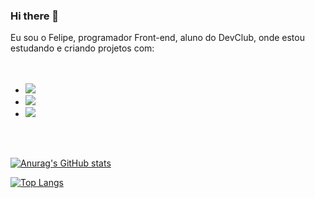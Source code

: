 ### Hi there    👋


Eu sou o Felipe, programador Front-end, aluno do DevClub,  onde estou estudando e criando projetos com:  
<br><br>
- <img src= "https://img.shields.io/badge/HTML5-E34F26?style=for-the-badge&logo=html5&logoColor=white" />
 

- <img src= "https://img.shields.io/badge/CSS3-1572B6?style=for-the-badge&logo=css3&logoColor=white" />

- <img src = "https://img.shields.io/badge/JavaScript-F7DF1E?style=for-the-badge&logo=javascript&logoColor=black" />
<br>
<br>




[![Anurag's GitHub stats](https://github-readme-stats.vercel.app/api?username=Felipe3a&theme=highcontrast)](https://github.com/anuraghazra/github-readme-stats)

[![Top Langs](https://github-readme-stats.vercel.app/api/top-langs/?username=Felipe3a&theme=highcontrast  )](https://github.com/anuraghazra/github-readme-stats)
